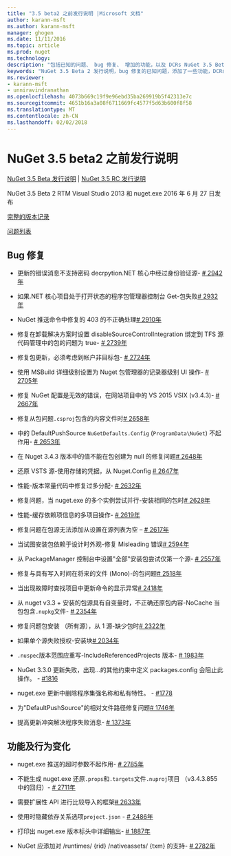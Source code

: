 ```yaml
---
title: "3.5 beta2 之前发行说明 |Microsoft 文档"
author: karann-msft
ms.author: karann-msft
manager: ghogen
ms.date: 11/11/2016
ms.topic: article
ms.prod: nuget
ms.technology: 
description: "包括已知的问题、 bug 修复、 增加的功能，以及 DCRs NuGet 3.5 Beta 2 的发行说明。"
keywords: "NuGet 3.5 Beta 2 发行说明，bug 修复的已知问题，添加了一些功能，DCRs"
ms.reviewer:
- karann-msft
- unniravindranathan
ms.openlocfilehash: 4073b669c19f9e96ebd35ba269919b5f42313e7c
ms.sourcegitcommit: 4651b16a3a08f6711669fc4577f5d63b600f8f58
ms.translationtype: MT
ms.contentlocale: zh-CN
ms.lasthandoff: 02/02/2018
---
```

# <a name="nuget-35-beta2-release-notes"></a>NuGet 3.5 beta2 之前发行说明

[NuGet 3.5 Beta 发行说明](../release-notes/nuget-3.5-Beta.md) | [NuGet 3.5 RC 发行说明](../release-notes/nuget-3.5-RC.md)

NuGet 3.5 Beta 2 RTM Visual Studio 2013 和 nuget.exe 2016 年 6 月 27 日发布

[完整的版本记录](https://github.com/NuGet/NuGet.Client/compare/release-3.5.0-beta...release-3.5.0-beta2)

[问题列表](https://github.com/Nuget/Home/issues?q=is%3Aissue+milestone%3A%223.5+Beta2%22+is%3Aclosed)

## <a name="bug-fixes"></a>Bug 修复

* 更新的错误消息不支持密码 decrpytion.NET 核心中经过身份验证源- [# 2942年](https://github.com/NuGet/Home/issues/2942)

* 如果.NET 核心项目处于打开状态的程序包管理器控制台 Get-包失败[# 2932年](https://github.com/NuGet/Home/issues/2932)

* NuGet 推送命令中修复的 403 的不正确处理[# 2910年](https://github.com/NuGet/Home/issues/2910)

* 修复在卸载解决方案时设置 disableSourceControlIntegration 绑定到 TFS 源代码管理中的包的问题为 true- [# 2739年](https://github.com/NuGet/Home/issues/2739)

* 修复包更新，必须考虑到帐户非目标包- [# 2724年](https://github.com/NuGet/Home/issues/2724)

* 使用 MSBuild 详细级别设置为 Nuget 包管理器的记录器级别 UI 操作- [# 2705年](https://github.com/NuGet/Home/issues/2705)

* 修复 NuGet 配置是无效的错误，在网站项目中的 VS 2015 VSIX (v3.4.3)- [# 2667年](https://github.com/NuGet/Home/issues/2667)

* 修复从包问题`.csproj`包含的内容文件时[# 2658年](https://github.com/NuGet/Home/issues/2658)

* 中的 DefaultPushSource `NuGetDefaults.Config` (`ProgramData\NuGet`) 不起作用- [# 2653年](https://github.com/NuGet/Home/issues/2653)

* 在 Nuget 3.4.3 版本中的值不能在包创建为 null 的修复问题[# 2648年](https://github.com/NuGet/Home/issues/2648)

* 还原 VSTS 源-使用存储的凭据，从 Nuget.Config [# 2647年](https://github.com/NuGet/Home/issues/2647)

* 性能-版本常量代码中修复过多分配- [# 2632年](https://github.com/NuGet/Home/issues/2632)

* 修复问题，当 nuget.exe 的多个实例尝试并行-安装相同的包时[# 2628年](https://github.com/NuGet/Home/issues/2628)

* 性能-缓存依赖项信息的多项目操作- [# 2619年](https://github.com/NuGet/Home/issues/2619)

* 修复问题在包源无法添加从设置在源列表为空 – [# 2617年](https://github.com/NuGet/Home/issues/2617)

* 当试图安装包依赖于设计时外观-修复 Misleading 错误[# 2594年](https://github.com/NuGet/Home/issues/2594)

* 从 PackageManager 控制台中设置"全部"安装包尝试仅第一个源- [# 2557年](https://github.com/NuGet/Home/issues/2557)

* 修复与具有写入时间在将来的文件 (Mono)-的包问题[# 2518年](https://github.com/NuGet/Home/issues/2518)

* 当出现故障时查找项目中更新命令的显示异常[# 2418年](https://github.com/NuGet/Home/issues/2418)

* 从 nuget v3.3 + 安装的包源具有自变量时，不正确还原包内容-NoCache 当包包含`.nupkg`文件- [# 2354年](https://github.com/NuGet/Home/issues/2354)

* 修复问题包安装 （所有源），从 1 源-缺少包时[# 2322年](https://github.com/NuGet/Home/issues/2322)

* 如果单个源失败授权-安装块[# 2034年](https://github.com/NuGet/Home/issues/2034)

* `.nuspec`版本范围应重写-IncludeReferencedProjects 版本- [# 1983年](https://github.com/NuGet/Home/issues/1983)

* NuGet 3.3.0 更新失败，出现...的其他约束中定义 packages.config 会阻止此操作。 - [#1816](https://github.com/NuGet/Home/issues/1816)

* nuget.exe 更新中删除程序集强名称和私有特性。 - [#1778](https://github.com/NuGet/Home/issues/1778)

* 为"DefaultPushSource"的相对文件路径修复问题[# 1746年](https://github.com/NuGet/Home/issues/1746)

* 提高更新冲突解决程序失败消息- [# 1373年](https://github.com/NuGet/Home/issues/1373)

## <a name="features-and-behavior-changes"></a>功能及行为变化

* nuget.exe 推送的超时参数不起作用- [# 2785年](https://github.com/NuGet/Home/issues/2785)

* 不能生成 nuget.exe 还原`.props`和`.targets`文件`.nuproj`项目 （v3.4.3.855 中的回归）- [# 2711年](https://github.com/NuGet/Home/issues/2711)

* 需要扩展性 API 进行比较导入的框架[# 2633年](https://github.com/NuGet/Home/issues/2633)

* 使用时隐藏依存关系选项`project.json`  -  [# 2486年](https://github.com/NuGet/Home/issues/2486)

* 打印出 nuget.exe 版本标头中详细输出- [# 1887年](https://github.com/NuGet/Home/issues/1887)

* NuGet 应添加对 /runtimes/ {rid} /nativeassets/ {txm} 的支持- [# 2782年](https://github.com/NuGet/Home/issues/2782)